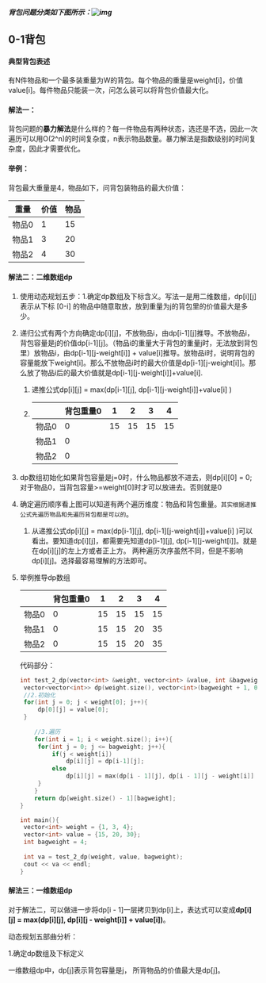 ##### 背包问题分类如下图所示：![img](D:\工作内容2\md\背包问题图解.png)

## **0-1背包**



#### **典型背包表述**

有N件物品和一个最多装重量为W的背包。每个物品的重量是weight[i]，价值value[i]。每件物品只能装一次，问怎么装可以将背包价值最大化。



#### **解法一**：

背包问题的**暴力解法**是什么样的？每一件物品有两种状态，选还是不选，因此一次遍历可以用O(2^n)的时间复杂度，n表示物品数量。暴力解法是指数级别的时间复杂度，因此才需要优化。

#### **举例**：

背包最大重量是4，物品如下，问背包装物品的最大价值：

| 重量  | 价值 | 物品 |
| ----- | ---- | ---- |
| 物品0 | 1    | 15   |
| 物品1 | 3    | 20   |
| 物品2 | 4    | 30   |



#### **解法二：二维数组dp**

1.   使用动态规划五步：1.确定dp数组及下标含义。写法一是用二维数组，dp[i][j]表示从下标 [0-i] 的物品中随意取放，放到重量为j的背包里的价值最大是多少。

2. 递归公式有两个方向确定dp[i][j]，不放物品i，由dp[i-1][j]推导。不放物品i，背包容量是j的价值dp[i-1][j]。（物品i的重量大于背包的重量j时，无法放到背包里）放物品i，由dp[i-1][j-weight[i]] + value[i]推导。放物品i时，说明背包的容量能放下weight[i]。那么不放物品i时的最大价值是dp[i-1][j-weight[i]]。那么放了物品i后的最大价值就是dp[i-1][j-weight[i]]+value[i].

   1. 递推公式dp[i][j] = max(dp[i-1][j], dp[i-1][j-weight[i]]+value[i] )

   2. |       | 背包重量0 | 1    | 2    | 3    | 4    |
      | ----- | --------- | ---- | ---- | ---- | ---- |
      | 物品0 | 0         | 15   | 15   | 15   | 15   |
      | 物品1 | 0         |      |      |      |      |
      | 物品2 | 0         |      |      |      |      |

3. dp数组初始化如果背包容量是j=0时，什么物品都放不进去，则dp[i][0] = 0;对于物品0，当背包容量>=weight[0]时才可以放进去。否则就是0

4. 确定遍历顺序看上图可以知道有两个遍历维度：物品和背包重量。`其实根据递推公式先遍历物品和先遍历背包都是可以的`。

   1. 从递推公式dp[i][j] = max(dp[i-1][j], dp[i-1][j-weight[i]]+value[i] )可以看出。要知道dp[i][j]，都需要先知道dp[i-1][j], dp[i-1][j-weight[i]]。就是在dp[i][j]的左上方或者正上方。
      两种遍历次序虽然不同，但是不影响dp[i][j]。选择最容易理解的方法即可。

5. 举例推导dp数组

   |       | 背包重量0 | 1    | 2    | 3    | 4    |
   | ----- | --------- | ---- | ---- | ---- | ---- |
   | 物品0 | 0         | 15   | 15   | 15   | 15   |
   | 物品1 | 0         | 15   | 15   | 20   | 35   |
   | 物品2 | 0         | 15   | 15   | 20   | 35   |

   代码部分：

   ```c++
   int test_2_dp(vector<int> &weight, vector<int> &value, int &bagweight){        //1.确定二维数组    
   	vector<vector<int>> dp(weight.size(), vector<int>(bagweight + 1, 0));    	
   	//2.初始化    
   	for(int j = 0; j < weight[0]; j++){        
   		dp[0][j] = value[0];    
   	}   
       
       //3.遍历    
       for(int i = 1; i < weight.size(); i++){        
       	for(int j = 0; j <= bagweight; j++){            
       		if(j < weight[i])                
       			dp[i][j] = dp[i-1][j];            
       		else                
       			dp[i][j] = max(dp[i - 1][j], dp[i - 1][j - weight[i]] + value[i])        
       	}    
       }    
       return dp[weight.size() - 1][bagweight];
   }
   
   int main(){    
   	vector<int> weight = {1, 3, 4};    
   	vector<int> value = {15, 20, 30};    
   	int bagweight = 4;    
   	
   	int va = test_2_dp(weight, value, bagweight);    
   	cout << va << endl;
   }
   
   ```

   

#### **解法三：一维数组dp**

对于解法二，可以做进一步将dp[i - 1]一层拷贝到dp[i]上，表达式可以变成**dp[i][j] = max(dp[i][j], dp[i][j - weight[i]] + value[i])**。

动态规划五部曲分析：

1.确定dp数组及下标定义

一维数组dp中，dp[j]表示背包容量是j， 所背物品的价值最大是dp[j]。
